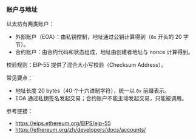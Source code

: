 ### 账户与地址

以太坊有两类账户：

- 外部账户（EOA）：由私钥控制，地址通过公钥计算得到（`0x` 开头的 20 字节）。
- 合约账户：由合约代码和状态组成，地址由创建者地址与 nonce 计算得到。

校验规则：EIP-55 提供了混合大小写校验（Checksum Address）。

常见要点：

- 地址长度 20 bytes（40 个十六进制字符），统一以 `0x` 前缀表示。
- EOA 通过私钥签名发起交易；合约账户不能主动发起交易，只能被调用。

参考链接：

- https://eips.ethereum.org/EIPS/eip-55
- https://ethereum.org/zh/developers/docs/accounts/

